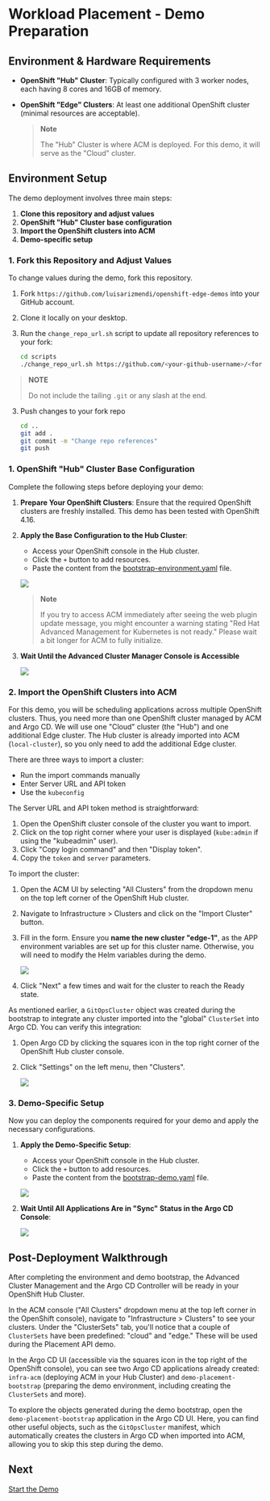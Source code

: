 # Workload Placement - Demo Preparation

## Environment & Hardware Requirements

* **OpenShift "Hub" Cluster**: Typically configured with 3 worker nodes, each having 8 cores and 16GB of memory.
* **OpenShift "Edge" Clusters**: At least one additional OpenShift cluster (minimal resources are acceptable).

  > **Note**
  >
  > The "Hub" Cluster is where ACM is deployed. For this demo, it will serve as the "Cloud" cluster.

## Environment Setup

The demo deployment involves three main steps:

1. **Clone this repository and adjust values**
2. **OpenShift "Hub" Cluster base configuration**
3. **Import the OpenShift clusters into ACM**
4. **Demo-specific setup**

### 1. Fork this Repository and Adjust Values

To change values during the demo, fork this repository.

1. Fork `https://github.com/luisarizmendi/openshift-edge-demos` into your GitHub account.
2. Clone it locally on your desktop.
3. Run the `change_repo_url.sh` script to update all repository references to your fork:

   ```bash
   cd scripts
   ./change_repo_url.sh https://github.com/<your-github-username>/<fork-name>
   ```
  > **NOTE**
  >
  > Do not include the tailing `.git` or any slash at the end.

3. Push changes to your fork repo

   ```bash
   cd ..
   git add .
   git commit -m "Change repo references"
   git push
   ```

### 1. OpenShift "Hub" Cluster Base Configuration

Complete the following steps before deploying your demo:

1. **Prepare Your OpenShift Clusters**: Ensure that the required OpenShift clusters are freshly installed. This demo has been tested with OpenShift 4.16.

2. **Apply the Base Configuration to the Hub Cluster**:
   - Access your OpenShift console in the Hub cluster.
   - Click the `+` button to add resources.
   - Paste the content from the [bootstrap-environment.yaml](../../../bootstrap-environment/bootstrap-environment.yaml) file.

   ![](../../../doc/images/bootstrap-environment-deploy.gif)

   > **Note**
   >
   > If you try to access ACM immediately after seeing the web plugin update message, you might encounter a warning stating "Red Hat Advanced Management for Kubernetes is not ready." Please wait a bit longer for ACM to fully initialize.

3. **Wait Until the Advanced Cluster Manager Console is Accessible**

   ![](../../../doc/images/bootstrap-environment-wait.gif)

### 2. Import the OpenShift Clusters into ACM

For this demo, you will be scheduling applications across multiple OpenShift clusters. Thus, you need more than one OpenShift cluster managed by ACM and Argo CD. We will use one "Cloud" cluster (the "Hub") and one additional Edge cluster. The Hub cluster is already imported into ACM (`local-cluster`), so you only need to add the additional Edge cluster.

There are three ways to import a cluster:
* Run the import commands manually
* Enter Server URL and API token
* Use the `kubeconfig`

The Server URL and API token method is straightforward:

1. Open the OpenShift cluster console of the cluster you want to import.
2. Click on the top right corner where your user is displayed (`kube:admin` if using the "kubeadmin" user).
3. Click "Copy login command" and then "Display token".
4. Copy the `token` and `server` parameters.

To import the cluster:

1. Open the ACM UI by selecting "All Clusters" from the dropdown menu on the top left corner of the OpenShift Hub cluster.
2. Navigate to Infrastructure > Clusters and click on the "Import Cluster" button.
3. Fill in the form. Ensure you **name the new cluster "edge-1"**, as the APP environment variables are set up for this cluster name. Otherwise, you will need to modify the Helm variables during the demo.

   ![](images/00-import-cluster.png)

4. Click "Next" a few times and wait for the cluster to reach the Ready state.

As mentioned earlier, a `GitOpsCluster` object was created during the bootstrap to integrate any cluster imported into the "global" `ClusterSet` into Argo CD. You can verify this integration:

1. Open Argo CD by clicking the squares icon in the top right corner of the OpenShift Hub cluster console.
2. Click "Settings" on the left menu, then "Clusters".

   ![](images/00-import-cluster-argocd.png)

### 3. Demo-Specific Setup

Now you can deploy the components required for your demo and apply the necessary configurations.

1. **Apply the Demo-Specific Setup**:
   - Access your OpenShift console in the Hub cluster.
   - Click the `+` button to add resources.
   - Paste the content from the [bootstrap-demo.yaml](../bootstrap-demo/bootstrap-demo.yaml) file.

   ![](images/bootstrap-demo-deploy.gif)

2. **Wait Until All Applications Are in "Sync" Status in the Argo CD Console**:

   ![](images/bootstrap-demo-wait.gif)

## Post-Deployment Walkthrough

After completing the environment and demo bootstrap, the Advanced Cluster Management and the Argo CD Controller will be ready in your OpenShift Hub Cluster.

In the ACM console ("All Clusters" dropdown menu at the top left corner in the OpenShift console), navigate to "Infrastructure > Clusters" to see your clusters. Under the "ClusterSets" tab, you'll notice that a couple of `ClusterSets` have been predefined: "cloud" and "edge." These will be used during the Placement API demo.

In the Argo CD UI (accessible via the squares icon in the top right of the OpenShift console), you can see two Argo CD applications already created: `infra-acm` (deploying ACM in your Hub Cluster) and `demo-placement-bootstrap` (preparing the demo environment, including creating the `ClusterSets` and more).

To explore the objects generated during the demo bootstrap, open the `demo-placement-bootstrap` application in the Argo CD UI. Here, you can find other useful objects, such as the `GitOpsCluster` manifest, which automatically creates the clusters in Argo CD when imported into ACM, allowing you to skip this step during the demo.

## Next

[Start the Demo](../README.md#demo)
